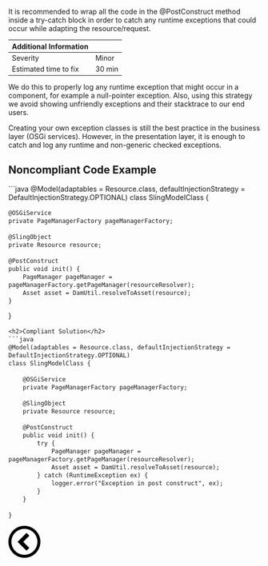 <p>
    It is recommended to wrap all the code in the @PostConstruct method inside a try-catch block in order to catch any runtime exceptions that could occur while adapting
    the resource/request. </p>

| Additional Information |        |
|------------------------|--------|
| Severity               | Minor  | 
| Estimated time to fix  | 30 min |

<p>We do this to properly log any runtime exception that might occur in a component, for example a null-pointer exception. Also, using this strategy we avoid
    showing unfriendly exceptions and their stacktrace to our end users.
</p>
<p>
    Creating your own exception classes is still the best practice in the business layer (OSGi services). However, in the presentation layer, it is enough to
    catch and log any runtime and non-generic checked exceptions.
</p>

<h2>Noncompliant Code Example</h2>
```java
@Model(adaptables = Resource.class, defaultInjectionStrategy = DefaultInjectionStrategy.OPTIONAL)
class SlingModelClass {

    @OSGiService
    private PageManagerFactory pageManagerFactory;

    @SlingObject
    private Resource resource;

    @PostConstruct
    public void init() {
        PageManager pageManager = pageManagerFactory.getPageManager(resourceResolver);
        Asset asset = DamUtil.resolveToAsset(resource);
    }
    
}
```
<h2>Compliant Solution</h2>
```java
@Model(adaptables = Resource.class, defaultInjectionStrategy = DefaultInjectionStrategy.OPTIONAL)
class SlingModelClass {

    @OSGiService
    private PageManagerFactory pageManagerFactory;

    @SlingObject
    private Resource resource;

    @PostConstruct
    public void init() {
        try {
            PageManager pageManager = pageManagerFactory.getPageManager(resourceResolver);
            Asset asset = DamUtil.resolveToAsset(resource);
        } catch (RuntimeException ex) {
            logger.error("Exception in post construct", ex);
        }
    }
    
}
```

[![Back to overview](back.svg)](../../README.md)

